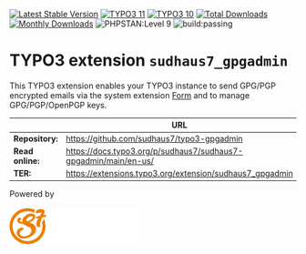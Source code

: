 [![Latest Stable Version](https://poser.pugx.org/sudhaus7/sudhaus7-gpgadmin/v/stable.svg)](https://extensions.typo3.org/extension/sudhaus7_gpgadmin/)
[![TYPO3 11](https://img.shields.io/badge/TYPO3-11-orange.svg)](https://get.typo3.org/version/11)
[![TYPO3 10](https://img.shields.io/badge/TYPO3-10-orange.svg)](https://get.typo3.org/version/10)
[![Total Downloads](https://poser.pugx.org/sudhaus7/sudhaus7-gpgadmin/d/total.svg)](https://packagist.org/packages/sudhaus7/sudhaus7-gpgadmin)
[![Monthly Downloads](https://poser.pugx.org/sudhaus7/sudhaus7-gpgadmin/d/monthly)](https://packagist.org/packages/sudhaus7/sudhaus7-gpgadmin)
![PHPSTAN:Level 9](https://img.shields.io/badge/PHPStan-level%209-brightgreen.svg?style=flat])
![build:passing](https://img.shields.io/badge/build-passing-brightgreen.svg?style=flat])

# TYPO3 extension `sudhaus7_gpgadmin`

This TYPO3 extension enables your TYPO3 instance to send GPG/PGP encrypted emails via the system extension [Form](https://docs.typo3.org/c/typo3/cms-form/11.5/en-us/Index.html) and to manage GPG/PGP/OpenPGP keys.

|                  | URL                                                             |
|------------------|-----------------------------------------------------------------|
| **Repository:**  | https://github.com/sudhaus7/typo3-gpgadmin                      |
| **Read online:** | https://docs.typo3.org/p/sudhaus7/sudhaus7-gpgadmin/main/en-us/ |
| **TER:**         | https://extensions.typo3.org/extension/sudhaus7_gpgadmin        |

Powered by<br><br>[![SUDHAUS7](./Documentation/Images/sudhaus7.png)](https://www.sudhaus7.de/)